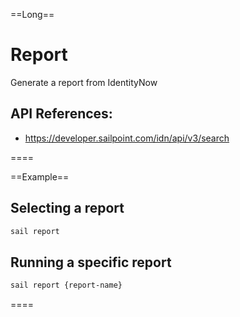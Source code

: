 ==Long==
# Report

Generate a report from IdentityNow

## API References:
 - https://developer.sailpoint.com/idn/api/v3/search
  
====

==Example==
## Selecting a report
```bash
sail report
```

## Running a specific report
```bash
sail report {report-name}
```
====